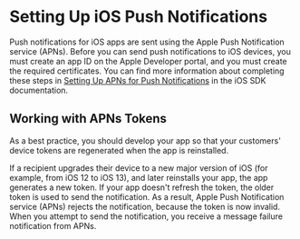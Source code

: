 # Setting Up iOS Push Notifications<a name="apns-setup"></a>

Push notifications for iOS apps are sent using the Apple Push Notification service \(APNs\)\. Before you can send push notifications to iOS devices, you must create an app ID on the Apple Developer portal, and you must create the required certificates\. You can find more information about completing these steps in [Setting Up APNs for Push Notifications](https://aws-amplify.github.io/docs/ios/push-notifications-setup-apns) in the iOS SDK documentation\.

## Working with APNs Tokens<a name="apns-setup-best-practices"></a>

As a best practice, you should develop your app so that your customers' device tokens are regenerated when the app is reinstalled\.

If a recipient upgrades their device to a new major version of iOS \(for example, from iOS 12 to iOS 13\), and later reinstalls your app, the app generates a new token\. If your app doesn't refresh the token, the older token is used to send the notification\. As a result, Apple Push Notification service \(APNs\) rejects the notification, because the token is now invalid\. When you attempt to send the notification, you receive a message failure notification from APNs\.